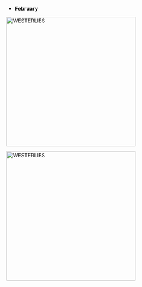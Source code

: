 + **February**

<a href="https://westerlies.us/index.php/s/AtZranjN9Ccqedw/preview" target="_blank" rel="noopener noreferrer"><img src="https://westerlies.us/index.php/s/AtZranjN9Ccqedw/preview" alt="WESTERLIES" width="350"></a>

<a href="https://westerlies.us/index.php/s/Sn7LHQymbMQdsTN/preview" target="_blank" rel="noopener noreferrer"><img src="https://westerlies.us/index.php/s/Sn7LHQymbMQdsTN/preview" alt="WESTERLIES" width="350"></a>